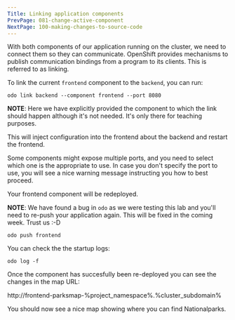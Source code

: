 ```yaml
---
Title: Linking application components
PrevPage: 081-change-active-component
NextPage: 100-making-changes-to-source-code
---
```


With both components of our application running on the cluster, we need to connect them so they can communicate. OpenShift provides mechanisms to publish communication bindings from a program to its clients. This is referred to as linking.

To link the current ``frontend`` component to the ``backend``, you can run:

```execute-1
odo link backend --component frontend --port 8080
```

__NOTE__: Here we have explicitly provided the component to which the link should happen although it's not needed. It's only there for teaching purposes.

This will inject configuration into the frontend about the backend and restart the frontend.

Some components might expose multiple ports, and you need to select which one is the appropriate to use. In case you don't specify the port to use, you will see a nice warning message instructing you how to best proceed.

Your frontend component will be redeployed.

__NOTE__: We have found a bug in `odo` as we were testing this lab and you'll need to re-push your application again. This will be fixed in the coming week. Trust us :-D

```execute-1
odo push frontend
```

You can check the the startup logs:

```execute-1
odo log -f
```

Once the component has succesfully been re-deployed you can see the changes in the map URL:

http://frontend-parksmap-%project_namespace%.%cluster_subdomain%

You should now see a nice map showing where you can find Nationalparks.